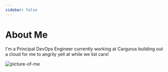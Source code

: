 ```yaml
---
sidebar: false
---
```


# About Me

I'm a Principal DevOps Engineer currently working at Cargurus building out a cloud for me to angrily yell at while we list cars!

![picture-of-me](/images/home.png)
